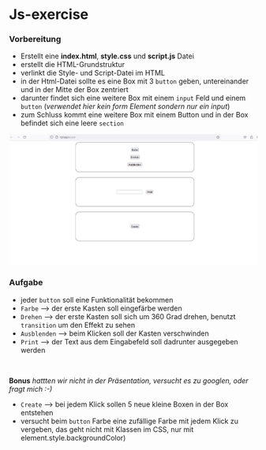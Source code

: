 # Js-exercise

### Vorbereitung

- Erstellt eine **index.html**, **style.css** und **script.js** Datei
- erstellt die HTML-Grundstruktur
- verlinkt die Style- und Script-Datei im HTML
- in der Html-Datei sollte es eine Box mit 3 `button` geben, untereinander und in der Mitte der Box zentriert 
- darunter findet sich eine weitere Box mit einem `input` Feld und einem `button` (*verwendet hier kein form Element sondern nur ein input*)
- zum Schluss kommt eine weitere Box mit einem Button und in der Box befindet sich eine leere `section`


![Vorschau der Seite](mockup.png)

### Aufgabe
- jeder `button` soll eine Funktionalität bekommen
- `Farbe` --> der erste Kasten soll eingefärbe werden 
- `Drehen` --> der erste Kasten soll sich um 360 Grad drehen, benutzt `transition` um den Effekt zu sehen 
- `Ausblenden` --> beim Klicken soll der Kasten verschwinden
- `Print` --> der Text aus dem Eingabefeld soll dadrunter ausgegeben werden
<br>

**Bonus** *hattten wir nicht in der Präsentation, versucht es zu googlen, oder fragt mich :-)*
- `Create` --> bei jedem Klick sollen 5 neue kleine Boxen in der Box entstehen
- versucht beim `button` Farbe eine zufällige Farbe mit jedem Klick zu vergeben, das geht nicht mit Klassen im CSS, nur mit element.style.backgroundColor)
